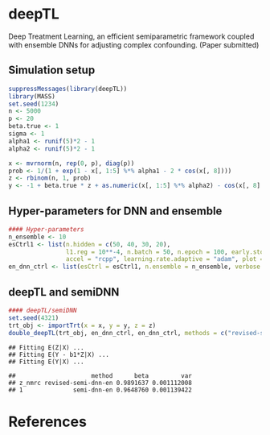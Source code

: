 deepTL
================

Deep Treatment Learning, an efficient semiparametric framework coupled
with ensemble DNNs for adjusting complex confounding. (Paper submitted)

## Simulation setup

``` r
suppressMessages(library(deepTL))
library(MASS)
set.seed(1234)  
n <- 5000
p <- 20
beta.true <- 1
sigma <- 1
alpha1 <- runif(5)*2 - 1
alpha2 <- runif(5)*2 - 1

x <- mvrnorm(n, rep(0, p), diag(p))
prob <- 1/(1 + exp(1 - x[, 1:5] %*% alpha1 - 2 * cos(x[, 8])))
z <- rbinom(n, 1, prob)
y <- -1 + beta.true * z + as.numeric(x[, 1:5] %*% alpha2) - cos(x[, 8] * 2) + x[, 9]**2 + rnorm(n) * sigma
```

## Hyper-parameters for DNN and ensemble

``` r
#### Hyper-parameters
n_ensemble <- 10
esCtrl1 <- list(n.hidden = c(50, 40, 30, 20),
                l1.reg = 10**-4, n.batch = 50, n.epoch = 100, early.stop.det = 1000,
                accel = "rcpp", learning.rate.adaptive = "adam", plot = FALSE)
en_dnn_ctrl <- list(esCtrl = esCtrl1, n.ensemble = n_ensemble, verbose = 0)
```

## deepTL and semiDNN

``` r
#### deepTL/semiDNN
set.seed(4321)
trt_obj <- importTrt(x = x, y = y, z = z)
double_deepTL(trt_obj, en_dnn_ctrl, en_dnn_ctrl, methods = c("revised-semi", "semi"))
```

    ## Fitting E(Z|X) ... 
    ## Fitting E(Y - b1*Z|X) ... 
    ## Fitting E(Y|X) ...

    ##                     method      beta         var
    ## z_nmrc revised-semi-dnn-en 0.9891637 0.001112008
    ## 1              semi-dnn-en 0.9648760 0.001139422

# References
